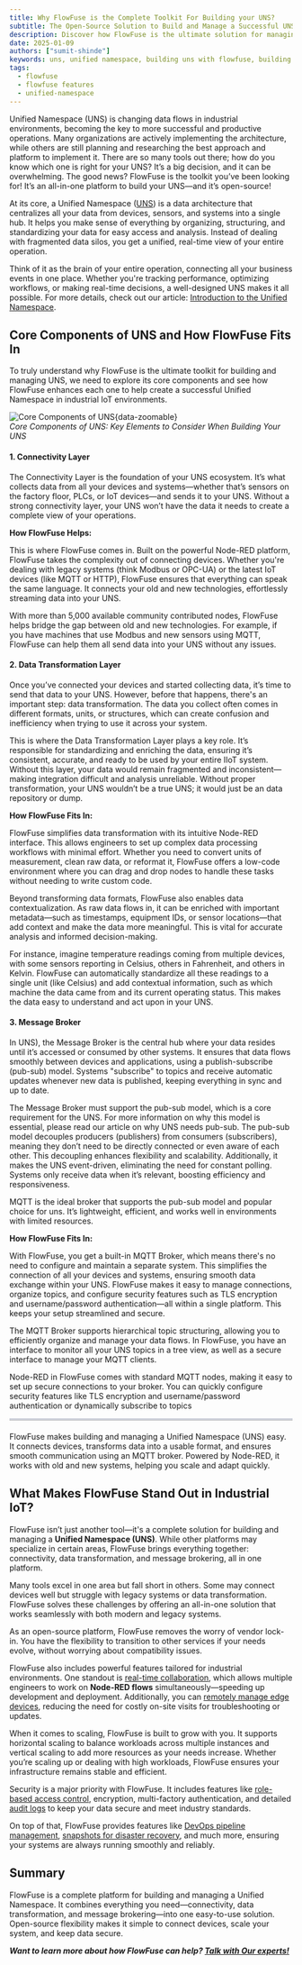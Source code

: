```yaml
---
title: Why FlowFuse is the Complete Toolkit For Building your UNS?
subtitle: The Open-Source Solution to Build and Manage a Successful UNS
description: Discover how FlowFuse is the ultimate solution for managing and implementing Unified Namespace (UNS) in industrial IoT environments.  
date: 2025-01-09  
authors: ["sumit-shinde"]  
keywords: uns, unified namespace, building uns with flowfuse, building uns using node-red, core components of unified namespace  
tags:  
  - flowfuse  
  - flowfuse features  
  - unified-namespace  
---
```


Unified Namespace (UNS) is changing data flows in industrial environments, becoming the key to more successful and productive operations. Many organizations are actively implementing the architecture, while others are still planning and researching the best approach and platform to implement it. There are so many tools out there; how do you know which one is right for your UNS? It’s a big decision, and it can be overwhelming. The good news? FlowFuse is the toolkit you’ve been looking for! It’s an all-in-one platform to build your UNS—and it’s open-source!

<!--more-->

At its core, a Unified Namespace ([UNS](/solutions/uns/)) is a data architecture that centralizes all your data from devices, sensors, and systems into a single hub. It helps you make sense of everything by organizing, structuring, and standardizing your data for easy access and analysis. Instead of dealing with fragmented data silos, you get a unified, real-time view of your entire operation. 

Think of it as the brain of your entire operation, connecting all your business events in one place. Whether you're tracking performance, optimizing workflows, or making real-time decisions, a well-designed UNS makes it all possible. For more details, check out our article: [Introduction to the Unified Namespace](/blog/2023/12/introduction-to-unified-namespace/).

## **Core Components of UNS and How FlowFuse Fits In**

To truly understand why FlowFuse is the ultimate toolkit for building and managing UNS, we need to explore its core components and see how FlowFuse enhances each one to help create a successful Unified Namespace in industrial IoT environments.

![Core Components of UNS](./images/component-of-uns.png){data-zoomable}  
_Core Components of UNS: Key Elements to Consider When Building Your UNS_

#### **1. Connectivity Layer**

The Connectivity Layer is the foundation of your UNS ecosystem. It’s what collects data from all your devices and systems—whether that’s sensors on the factory floor, PLCs, or IoT devices—and sends it to your UNS. Without a strong connectivity layer, your UNS won’t have the data it needs to create a complete view of your operations.

**How FlowFuse Helps:**

This is where FlowFuse comes in. Built on the powerful Node-RED platform, FlowFuse takes the complexity out of connecting devices. Whether you're dealing with legacy systems (think Modbus or OPC-UA) or the latest IoT devices (like MQTT or HTTP), FlowFuse ensures that everything can speak the same language. It connects your old and new technologies, effortlessly streaming data into your UNS.

With more than 5,000 available community contributed nodes, FlowFuse helps bridge the gap between old and new technologies. For example, if you have machines that use Modbus and new sensors using MQTT, FlowFuse can help them all send data into your UNS without any issues.

#### **2. Data Transformation Layer**

Once you’ve connected your devices and started collecting data, it’s time to send that data to your UNS. However, before that happens, there's an important step: data transformation. The data you collect often comes in different formats, units, or structures, which can create confusion and inefficiency when trying to use it across your system.

This is where the Data Transformation Layer plays a key role. It’s responsible for standardizing and enriching the data, ensuring it’s consistent, accurate, and ready to be used by your entire IIoT system. Without this layer, your data would remain fragmented and inconsistent—making integration difficult and analysis unreliable. Without proper transformation, your UNS wouldn’t be a true UNS; it would just be an data repository or dump.

**How FlowFuse Fits In:** 

FlowFuse simplifies data transformation with its intuitive Node-RED interface. This allows engineers to set up complex data processing workflows with minimal effort. Whether you need to convert units of measurement, clean raw data, or reformat it, FlowFuse offers a low-code environment where you can drag and drop nodes to handle these tasks without needing to write custom code.

Beyond transforming data formats, FlowFuse also enables data contextualization. As raw data flows in, it can be enriched with important metadata—such as timestamps, equipment IDs, or sensor locations—that add context and make the data more meaningful. This is vital for accurate analysis and informed decision-making.

For instance, imagine temperature readings coming from multiple devices, with some sensors reporting in Celsius, others in Fahrenheit, and others in Kelvin. FlowFuse can automatically standardize all these readings to a single unit (like Celsius) and add contextual information, such as which machine the data came from and its current operating status. This makes the data easy to understand and act upon in your UNS.

#### **3. Message Broker**

In UNS), the Message Broker is the central hub where your data resides until it’s accessed or consumed by other systems. It ensures that data flows smoothly between devices and applications, using a publish-subscribe (pub-sub) model. Systems "subscribe" to topics and receive automatic updates whenever new data is published, keeping everything in sync and up to date.

The Message Broker must support the pub-sub model, which is a core requirement for the UNS. For more information on why this model is essential, please read our article on why UNS needs pub-sub. The pub-sub model decouples producers (publishers) from consumers (subscribers), meaning they don’t need to be directly connected or even aware of each other. This decoupling enhances flexibility and scalability. Additionally, it makes the UNS event-driven, eliminating the need for constant polling. Systems only receive data when it’s relevant, boosting efficiency and responsiveness.

MQTT is the ideal broker that supports the pub-sub model and popular choice for uns. It’s lightweight, efficient, and works well in environments with limited resources.

**How FlowFuse Fits In:** 

With FlowFuse, you get a built-in MQTT Broker, which means there's no need to configure and maintain a separate system. This simplifies the connection of all your devices and systems, ensuring smooth data exchange within your UNS.
FlowFuse makes it easy to manage connections, organize topics, and configure security features such as TLS encryption and username/password authentication—all within a single platform. This keeps your setup streamlined and secure.

The MQTT Broker supports hierarchical topic structuring, allowing you to efficiently organize and manage your data flows. In FlowFuse, you have an interface to monitor all your UNS topics in a tree view, as well as a secure interface to manage your MQTT clients.

Node-RED in FlowFuse comes with standard MQTT nodes, making it easy to set up secure connections to your broker. You can quickly configure security features like TLS encryption and username/password authentication or dynamically subscribe to topics

<hr style="border: none; border-top: 3px solid rgba(173, 192, 252, 0.55); opacity: 0.3; margin-bottom: 20px;">

FlowFuse makes building and managing a Unified Namespace (UNS) easy. It connects devices, transforms data into a usable format, and ensures smooth communication using an MQTT broker. Powered by Node-RED, it works with old and new systems, helping you scale and adapt quickly.

## **What Makes FlowFuse Stand Out in Industrial IoT?**

FlowFuse isn’t just another tool—it's a complete solution for building and managing a **Unified Namespace (UNS)**. While other platforms may specialize in certain areas, FlowFuse brings everything together: connectivity, data transformation, and message brokering, all in one platform.

Many tools excel in one area but fall short in others. Some may connect devices well but struggle with legacy systems or data transformation. FlowFuse solves these challenges by offering an all-in-one solution that works seamlessly with both modern and legacy systems.

As an open-source platform, FlowFuse removes the worry of vendor lock-in. You have the flexibility to transition to other services if your needs evolve, without worrying about compatibility issues.

FlowFuse also includes powerful features tailored for industrial environments. One standout is [real-time collaboration](/blog/2024/12/flowfuse-team-collaboration/), which allows multiple engineers to work on **Node-RED flows** simultaneously—speeding up development and deployment. Additionally, you can [remotely manage edge devices](/blog/2024/07/building-on-flowfuse-devices/), reducing the need for costly on-site visits for troubleshooting or updates.

When it comes to scaling, FlowFuse is built to grow with you. It supports horizontal scaling to balance workloads across multiple instances and vertical scaling to add more resources as your needs increase. Whether you’re scaling up or dealing with high workloads, FlowFuse ensures your infrastructure remains stable and efficient.

Security is a major priority with FlowFuse. It includes features like [role-based access control](/blog/2024/04/role-based-access-control-rbac-for-node-red-with-flowfuse/), encryption, multi-factory authentication, and detailed [audit logs](/docs/user/logs/#audit-log) to keep your data secure and meet industry standards.

On top of that, FlowFuse provides features like [DevOps pipeline management](/blog/2024/10/how-to-build-automate-devops-pipelines-node-red-deployments/), [snapshots for disaster recovery](/blog/2024/09/node-red-version-control-with-snapshots/), and much more, ensuring your systems are always running smoothly and reliably.

## **Summary**

FlowFuse is a complete platform for building and managing a Unified Namespace. It combines everything you need—connectivity, data transformation, and message brokering—into one easy-to-use solution. Open-source flexibility makes it simple to connect devices, scale your system, and keep data secure.

***Want to learn more about how FlowFuse can help? [Talk with Our experts!](/book-demo/)***
